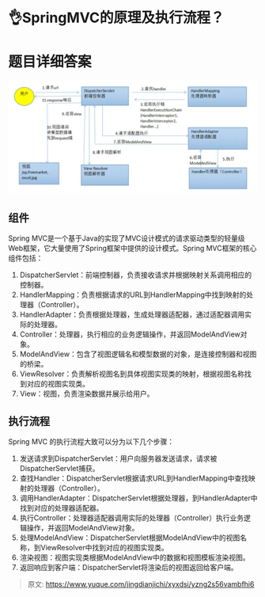 # 👌SpringMVC的原理及执行流程？

# 题目详细答案
![1727225735561-61a3e2c5-e1ae-4303-b137-2ff48652b3b5.png](./img/4XEdmXlcDbxpeaKE/1727225735561-61a3e2c5-e1ae-4303-b137-2ff48652b3b5-130069.png)

## 组件
Spring MVC是一个基于Java的实现了MVC设计模式的请求驱动类型的轻量级Web框架，它大量使用了Spring框架中提供的设计模式。Spring MVC框架的核心组件包括：

1. DispatcherServlet：前端控制器，负责接收请求并根据映射关系调用相应的控制器。
2. HandlerMapping：负责根据请求的URL到HandlerMapping中找到映射的处理器（Controller）。
3. HandlerAdapter：负责根据处理器，生成处理器适配器，通过适配器调用实际的处理器。
4. Controller：处理器，执行相应的业务逻辑操作，并返回ModelAndView对象。
5. ModelAndView：包含了视图逻辑名和模型数据的对象，是连接控制器和视图的桥梁。
6. ViewResolver：负责解析视图名到具体视图实现类的映射，根据视图名称找到对应的视图实现类。
7. View：视图，负责渲染数据并展示给用户。

## 执行流程
Spring MVC 的执行流程大致可以分为以下几个步骤：

1. 发送请求到DispatcherServlet：用户向服务器发送请求，请求被DispatcherServlet捕获。
2. 查找Handler：DispatcherServlet根据请求URL到HandlerMapping中查找映射的处理器（Controller）。
3. 调用HandlerAdapter：DispatcherServlet根据处理器，到HandlerAdapter中找到对应的处理器适配器。
4. 执行Controller：处理器适配器调用实际的处理器（Controller）执行业务逻辑操作，并返回ModelAndView对象。
5. 处理ModelAndView：DispatcherServlet根据ModelAndView中的视图名称，到ViewResolver中找到对应的视图实现类。
6. 渲染视图：视图实现类根据ModelAndView中的数据和视图模板渲染视图。
7. 返回响应到客户端：DispatcherServlet将渲染后的视图返回给客户端。



> 原文: <https://www.yuque.com/jingdianjichi/xyxdsi/yzng2s56vambfhi6>